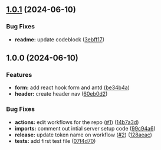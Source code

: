 ## [1.0.1](https://github.com/hatch9191/fit-check/compare/v1.0.0...v1.0.1) (2024-06-10)


### Bug Fixes

* **readme:** update codeblock ([3ebff17](https://github.com/hatch9191/fit-check/commit/3ebff17fbc2729c1b272a0f076862f412659b540))

## 1.0.0 (2024-06-10)


### Features

* **form:** add react hook form and antd ([be34b4a](https://github.com/hatch9191/fit-check/commit/be34b4a96da1f8d05b9a17e44b8964b579e6bdb7))
* **header:** create header nav ([60eb0d2](https://github.com/hatch9191/fit-check/commit/60eb0d2aa5625e536963fec97d9c6696111167db))


### Bug Fixes

* **actions:** edit workflows for the repo ([#1](https://github.com/hatch9191/fit-check/issues/1)) ([14b7a3d](https://github.com/hatch9191/fit-check/commit/14b7a3d50c1c9b65da94c63dea5607702e32f2a4))
* **imports:** comment out intial server setup code ([99c94a6](https://github.com/hatch9191/fit-check/commit/99c94a6ba333e7a0bec2d9bd4b4193fb5629cec6))
* **release:** update token name on workflow ([#2](https://github.com/hatch9191/fit-check/issues/2)) ([128aeac](https://github.com/hatch9191/fit-check/commit/128aeace826e25540c25c7131125266d7d54d8be))
* **tests:** add first test file ([07f4d70](https://github.com/hatch9191/fit-check/commit/07f4d7088526746e247201f61a769e7c498ab85c))
